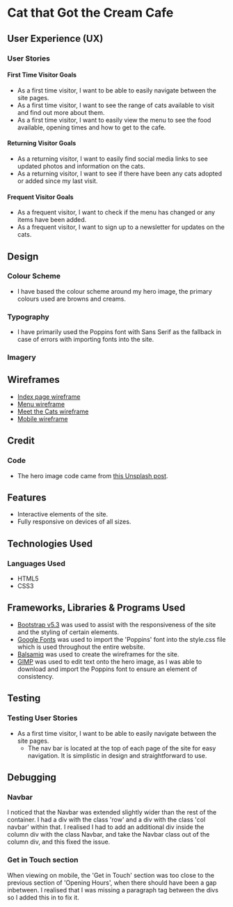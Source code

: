 # Cat that Got the Cream Cafe

## User Experience (UX)

 ### User Stories

#### First Time Visitor Goals
* As a first time visitor, I want to be able to easily navigate between the site pages.
* As a first time visitor, I want to see the range of cats available to visit and find out more about them.
* As a first time visitor, I want to easily view the menu to see the food available, opening times and how to get to the cafe.

#### Returning Visitor Goals

* As a returning visitor, I want to easily find social media links to see updated photos and information on the cats.
* As a returning visitor, I want to see if there have been any cats adopted or added since my last visit.

#### Frequent Visitor Goals

* As a frequent visitor, I want to check if the menu has changed or any items have been added.
* As a frequent visitor, I want to sign up to a newsletter for updates on the cats.

## Design
### Colour Scheme
* I have based the colour scheme around my hero image, the primary colours used are browns and creams.
### Typography
* I have primarily used the Poppins font with Sans Serif as the fallback in case of errors with importing fonts into the site.

### Imagery

## Wireframes
* [Index page wireframe](assets/images/wireframe-index-page.png)
* [Menu wireframe](assets/images/wireframe-menu-page.png)
* [Meet the Cats wireframe](assets/images/wireframe-cats-page.png)
* [Mobile wireframe](assets/images/wireframe-mobile.png)

## Credit
### Code
* The hero image code came from [this Unsplash post](https://unsplash.com/photos/OjB_lkGKhX8).

## Features
 * Interactive elements of the site.
 * Fully responsive on devices of all sizes.

## Technologies Used
### Languages Used
* HTML5
* CSS3

## Frameworks, Libraries & Programs Used
* [Bootstrap v5.3](https://getbootstrap.com/docs/5.3/getting-started/introduction/) was used to assist with the responsiveness of the site and the styling of certain elements.
* [Google Fonts](https://fonts.google.com/) was used to import the 'Poppins' font into the style.css file which is used throughout the entire website.
* [Balsamiq](https://balsamiq.com/) was used to create the wireframes for the site.
* [GIMP](https://www.gimp.org/) was used to edit text onto the hero image, as I was able to download and import the Poppins font to ensure an element of consistency.

## Testing
### Testing User Stories
* As a first time visitor, I want to be able to easily navigate between the site pages.
    * The nav bar is located at the top of each page of the site for easy navigation. It is simplistic in design and straightforward to use.

## Debugging
### Navbar
I noticed that the Navbar was extended slightly wider than the rest of the container. I had a div with the class 'row' and a div with the class 'col navbar' within that. I realised I had to add an additional div inside the column div with the class Navbar, and take the Navbar class out of the column div, and this fixed the issue.

### Get in Touch section
When viewing on mobile, the 'Get in Touch' section was too close to the previous section of 'Opening Hours', when there should have been a gap inbetween. I realised that I was missing a paragraph tag between the divs so I added this in to fix it.